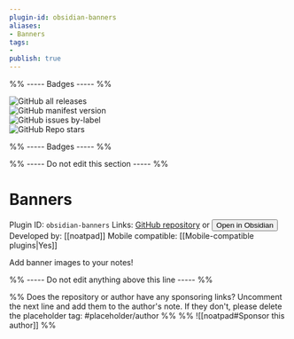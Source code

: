 ```yaml
---
plugin-id: obsidian-banners
aliases:
- Banners
tags: 
- 
publish: true
---
```


%% ----- Badges ----- %%

![GitHub all releases](https://img.shields.io/github/downloads/noatpad/obsidian-banners/total?color=573E7A&logo=github&style=for-the-badge)   
![GitHub manifest version](https://img.shields.io/github/manifest-json/v/noatpad/obsidian-banners?color=573E7A&logo=github&style=for-the-badge)   
![GitHub issues by-label](https://img.shields.io/github/issues/noatpad/obsidian-banners/help%20wanted?color=573E7A&logo=github&style=for-the-badge)   
![GitHub Repo stars](https://img.shields.io/github/stars/noatpad/obsidian-banners?color=573E7A&logo=github&style=for-the-badge)

%% ----- Badges ----- %%

%% ----- Do not edit this section ----- %%

# Banners

Plugin ID: `obsidian-banners`
Links: [GitHub repository](https://github.com/noatpad/obsidian-banners) or [<button id=HH>Open in Obsidian</button>](obsidian://goto-plugin?id=obsidian-banners)
Developed by: [[noatpad]]
Mobile compatible: [[Mobile-compatible plugins|Yes]]

Add banner images to your notes!

%% ----- Do not edit anything above this line ----- %% 

%% Does the repository or author have any sponsoring links? Uncomment the next line and add them to the author's note. If they don't, please delete the placeholder tag: #placeholder/author %%
%% ![[noatpad#Sponsor this author]] %%
